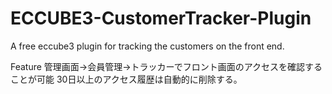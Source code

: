 # ECCUBE3-CustomerTracker-Plugin
A free eccube3 plugin for tracking the customers on the front end.

Feature
 管理画面→会員管理→トラッカーでフロント画面のアクセスを確認することが可能
 30日以上のアクセス履歴は自動的に削除する。
 
